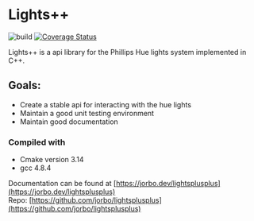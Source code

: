 # Lights++
![build](https://api.travis-ci.org/jorbo/LightsPlusPlus.svg?branch=master) [![Coverage Status](https://coveralls.io/repos/github/jorbo/LightsPlusPlus/badge.svg?branch=master)](https://coveralls.io/github/jorbo/LightsPlusPlus?branch=dev)


Lights++ is a api library for the Phillips Hue lights system implemented in C++.

## Goals:
+ Create a stable api for interacting with the hue lights
+ Maintain a good unit testing environment
+ Maintain good documentation

### Compiled with
+ Cmake version 3.14
+ gcc 4.8.4

Documentation can be found at [https://jorbo.dev/lightsplusplus](https://jorbo.dev/lightsplusplus)  
Repo: [https://github.com/jorbo/lightsplusplus](https://github.com/jorbo/lightsplusplus)
